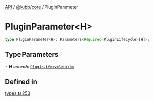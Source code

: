 [API](../../../packages.md) / [@kubb/core](../index.md) / PluginParameter

# PluginParameter\<H\>

```ts
type PluginParameter<H>: Parameters<Required<PluginLifecycle>[H]>;
```

## Type Parameters

• **H** *extends* [`PluginLifecycleHooks`](PluginLifecycleHooks.md)

## Defined in

[types.ts:253](https://github.com/kubb-project/kubb/blob/dcebbafbee668a7722775212bce85eec29e39573/packages/core/src/types.ts#L253)
